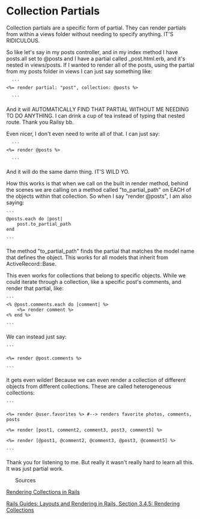 <h1>Collection Partials</h1>

<p>Collection partials are a specific form of partial. They can render partials from within a views folder without needing to specify anything. IT'S RIDICULOUS.</p>

<p>So like let's say in my posts controller, and in my index method I have posts.all set to @posts and I have a partial called _post.html.erb, and it's nested in views/posts. If I wanted to render all of the posts, using the partial from my posts folder in views I can just say something like:</p>

	  ```
	<%= render partial: "post", collection: @posts %>

	  ```

<p>And it will AUTOMATICALLY FIND THAT PARTIAL WITHOUT ME NEEDING TO DO ANYTHING. I can drink a cup of tea instead of typing that nested route. Thank you Railsy bb.</p>

<p>Even nicer, I don't even need to write all of that. I can just say:</p>

	  ```
	<%= render @posts %>

	  ```
<p>And it will do the same damn thing. IT'S WILD YO.</p>

<p>How this works is that when we call on the built in render method, behind the scenes we are calling on a method called "to_partial_path" on EACH of the objects within that collection. So when I say "render @posts", I am also saying:</p>

	```
 	@posts.each do |post|
 		post.to_partial_path
 	end

 	```
<p>The method "to_partial_path" finds the partial that matches the model name that defines the object. This works for all models that inherit from ActiveRecord::Base.</p>

<p>This even works for collections that belong to specific objects. While we could iterate through a collection, like a specific post's comments, and render that partial, like:</p>

	```
	<% @post.comments.each do |comment| %>
  		<%= render comment %>
	<% end %>

 	```

<p>We can instead just say:</p>


	```

 	<%= render @post.comments %>

  	```

<p>It gets even wilder! Because we can even render a collection of different objects from different collections. These are called heterogeneous collections:</p>


	```

 	<%= render @user.favorites %> #--> renders favorite photos, comments, posts

 	<%= render [post1, comment2, comment3, post3, comment5] %>

 	<%= render [@post1, @comment2, @comment3, @post3, @comment5] %>

  	```
<p>Thank you for listening to me. But really it wasn't really hard to learn all this. It was just partial work.</p>

<p><ul>Sources</ul></p>

<p><a href="https://robots.thoughtbot.com/rendering-collections-in-rails">Rendering Collections in Rails</a></p>
<p><a href="http://guides.rubyonrails.org/layouts_and_rendering.html">Rails Guides: Layouts and Rendering in Rails, Section 3.4.5: Rendering Collections</a></p>